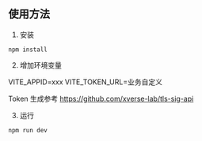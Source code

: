 ## 使用方法

1. 安装

```
npm install
```

2. 增加环境变量

VITE_APPID=xxx
VITE_TOKEN_URL=业务自定义

Token 生成参考 https://github.com/xverse-lab/tls-sig-api

3. 运行

```
npm run dev
```
